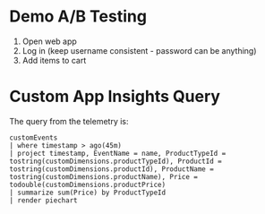 # Demo A/B Testing
1. Open web app
1. Log in (keep username consistent - password can be anything)
1. Add items to cart

# Custom App Insights Query
The query from the telemetry is:

```
customEvents 
| where timestamp > ago(45m)
| project timestamp, EventName = name, ProductTypeId = tostring(customDimensions.productTypeId), ProductId = tostring(customDimensions.productId), ProductName = tostring(customDimensions.productName), Price = todouble(customDimensions.productPrice)
| summarize sum(Price) by ProductTypeId
| render piechart 
```
